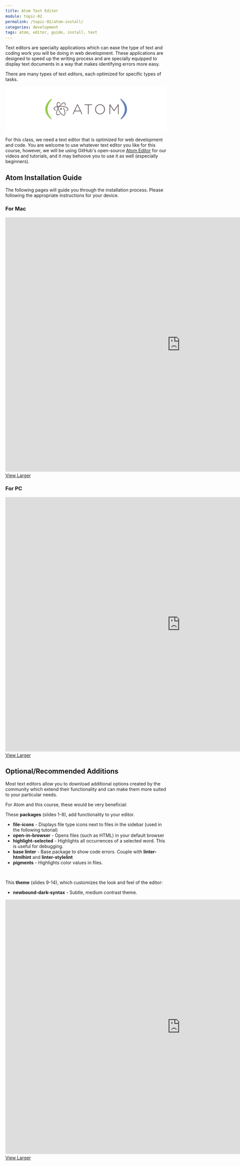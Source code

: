 ```yaml
---
title: Atom Text Editor
module: topic-02
permalink: /topic-02/atom-install/
categories: development
tags: atom, editor, guide, install, text
---
```


<div class="divider-heading"></div>

Text editors are specialty applications which can ease the type of text and coding work you will be doing in web development. These applications are designed to speed up the writing process and are specially equipped to display text documents in a way that makes identifying errors more easy.

There are many types of text editors, each optimized for specific types of tasks.

<img src="../img/logo-atom.png" alt="Atom text editor logo" />

For this class, we need a text editor that is optimized for web development and code. You are welcome to use whatever text editor you like for this course, however, we will be using GitHub's open-source <a href="https://atom.io" target="_blank">Atom Editor</a> for our videos and tutorials, and it may behoove you to use it as well (especially beginners).


<div class="divider-pg"></div>


## Atom Installation Guide
The following pages will guide you through the installation process. Please following the appropriate instructions for your device.


### For Mac
<iframe src="https://h5p.org/h5p/embed/421322" width="1090" height="794" frameborder="0" allowfullscreen="allowfullscreen"></iframe>
<a href="https://h5p.org/node/421322" class="btn btn-default btn-xs" target="_blank">View Larger</a>


### For PC
<iframe src="https://h5p.org/h5p/embed/421323" width="1090" height="794" frameborder="0" allowfullscreen="allowfullscreen"></iframe>
<a href="https://h5p.org/node/421323" class="btn btn-default btn-xs" target="_blank">View Larger</a>


<div class="divider-pg"></div>


## Optional/Recommended Additions
Most text editors allow you to download additional options created by the community which extend their functionality and can make them more suited to your particular needs.

For Atom and this course, these would be very beneficial:

These **packages** (slides 1-8), add functionality to your editor.
- **file-icons** - Displays file type icons next to files in the sidebar (used in the following tutorial)
- **open-in-browser** - Opens files (such as HTML) in your default browser
- **highlight-selected** - Highlights all occurrences of a selected word. This is useful for debugging.
- **base linter** - Base package to show code errors. Couple with **linter-htmlhint** and **linter-stylelint**
- **pigments** - Highlights color values in files.

<br>

This **theme** (slides 9-14), which customizes the look and feel of the editor:
- **newbound-dark-syntax** - Subtle, medium contrast theme.

<iframe src="https://h5p.org/h5p/embed/421321" width="1090" height="794" frameborder="0" allowfullscreen="allowfullscreen"></iframe>
<a href="https://h5p.org/node/421321" class="btn btn-default btn-xs" target="_blank">View Larger</a>
